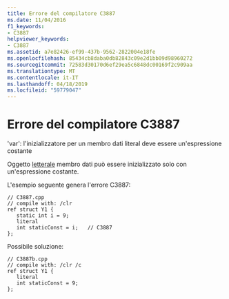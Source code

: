 ```yaml
---
title: Errore del compilatore C3887
ms.date: 11/04/2016
f1_keywords:
- C3887
helpviewer_keywords:
- C3887
ms.assetid: a7e82426-ef99-437b-9562-2822004e18fe
ms.openlocfilehash: 85434cb8daba0db82843c09e2d1bb09d98960272
ms.sourcegitcommit: 72583d30170d6ef29ea5c6848dc00169f2c909aa
ms.translationtype: MT
ms.contentlocale: it-IT
ms.lasthandoff: 04/18/2019
ms.locfileid: "59779047"
---
```

# <a name="compiler-error-c3887"></a>Errore del compilatore C3887

'var': l'inizializzatore per un membro dati literal deve essere un'espressione costante

Oggetto [letterale](../../extensions/literal-cpp-component-extensions.md) membro dati può essere inizializzato solo con un'espressione costante.

L'esempio seguente genera l'errore C3887:

```
// C3887.cpp
// compile with: /clr
ref struct Y1 {
   static int i = 9;
   literal
   int staticConst = i;   // C3887
};
```

Possibile soluzione:

```
// C3887b.cpp
// compile with: /clr /c
ref struct Y1 {
   literal
   int staticConst = 9;
};
```